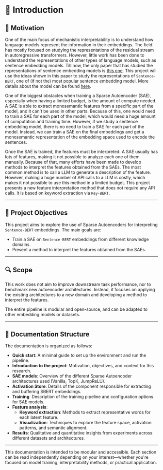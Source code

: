 # 📘 Introduction

## 🧠 Motivation

One of the main focus of mechanistic interpretability is to understand how language 
models represent the information in their embeddings. The field has mostly focused on 
studying the representations of the residual stream in autoregressive transformers. 
However, little work has been done to understand the representations of other types 
of language models, such as sentence embedding models. Till now, the only paper 
that has studied the representations of sentence embedding models is 
[this one](https://arxiv.org/abs/2408.00657). This project will use the ideas shown in
this paper to study the representations of `Sentence-BERT`, one of (if not the) 
most popular sentence embedding model. More details about the model can be found 
[here](https://arxiv.org/abs/1908.10084). 

One of the biggest obstacles when training a Sparse Autoencoder (SAE), especially 
when having a limited budget, is the amount of compute needed. A SAE is able to 
extract monosemantic features from a specific part of the model, and it can't be used 
in other parts. Because of this, one would need to train a SAE for each part of the 
model, which would need a huge amount of computation and training time. However, if 
we study a sentence embedding model, there is no need to train a SAE for each part of 
the model. Instead, we can train a SAE on the final embeddings and get a monosemantic 
representation of the embedding space used to encode the sentences. 

Once the SAE is trained, the features must be interpreted. A SAE usually has lots of 
features, making it not possible to analyze each one of them manually. Because of that, 
many efforts have been made to develop methods to interpret the features obtained from
the SAEs. The most common method is to call a LLM to generate a description of the 
feature. However, making a huge number of API calls to a LLM is costly, 
which makes it not possible to use this method in a limited budget. This project 
presents a new feature interpretation method that does not require any API calls. It
is based on keyword extraction via `Key-BERT`. 

---

## 🎯 Project Objectives

This project aims to explore the use of Sparse Autoencoders for interpreting 
`Sentence-BERT` embeddings. The main goals are: 

- Train a SAE on `Sentence-BERT` embeddings from different knowledge domains. 
- Present a method to interpret the features obtained from the SAEs. 

---

## 🔍 Scope

This work does not aim to improve downstream task performance, nor to benchmark 
new autoencoder architectures. Instead, it focuses on applying the existing 
architectures to a new domain and developing a method to interpret the features. 

The entire pipeline is modular and open-source, and can be adapted to other embedding 
models or datasets.

---

## 🧭 Documentation Structure



The documentation is organized as follows:

- **Quick start**: A minimal guide to set up the environment and run the pipeline.
- **Introduction to the project**: Motivation, objectives, and context for this research.
- **SAE models**: Overview of the different Sparse Autoencoder architectures used (Vanilla, TopK, JumpReLU).
- **Activation Store**: Details of the component responsible for extracting and buffering SBERT embeddings.
- **Training**: Description of the training pipeline and configuration options for SAE models.
- **Feature analysis**:
  - **Keyword extraction**: Methods to extract representative words for each latent feature.
  - **Visualization**: Techniques to explore the feature space, activation patterns, and semantic alignment.
- **Results**: Qualitative and quantitative insights from experiments across different datasets and architectures.

---

This documentation is intended to be modular and accessible. Each section can be read independently depending on your interest—whether you're focused on model training, interpretability methods, or practical application.





















